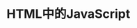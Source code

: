 # HTML中的JavaScript

## <script>元素

浏览器在解析HTML 的时候，遇到一个没有任何属性的标签，就会暂停解析，先发送网络请求获取该脚本的内容，然后让JS引擎执行该代码，当代码执行完毕后恢复解析。

有下列常用属性：

- async: 立即下载脚本，但是不会阻塞浏览器解析文档，一旦网络请求回来之后，如果此时HTML还没有解析完，浏览器则会先暂停解析，先让JS引擎执行脚本代码，执行完毕之后恢复解析，如果存在多个async，它们之间的执行顺序也是不定的，谁先请求到资源谁先执行，只能用于外部链接。
- defer:立即下载脚本，但是不会阻塞浏览器解析文档，一旦网络请求回来之后，如果此时HTML还没有解析完，则会等待HTML解析完成之后再执行JS代码，如果存在多个defer，则会按照在文档中出现的顺序进行执行，不会破坏JS之间的依赖性，只能用于外部链接。
- integrity: integrity属性可以设置文件的hash值，浏览器下载JS文件的时候会对文件进行hash计算，如果一致则加载，不一致则拒绝加载，一般用于内容CDN等内容不会被恶意篡改。
- crossorigin：crossorigin的属性值可以是anonymous或者use-credentials，如果没有属性值或者非法属性值，则默认是anonymous，crossorigin会让浏览器启用CORS访问检查，检查http相应头的Access-Control-Allow-Origin，对于传统script需要跨域获取的JS资源，控制暴露出其报错的详细信息。
- type： 表示代码块中脚本语言的内容类型（MIME类型），如果是module，则表示代码会被当成ES6模块，能够使用import/export
